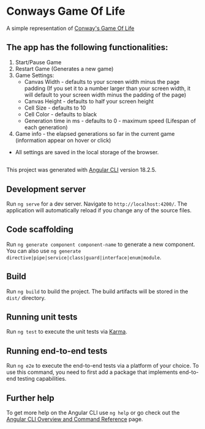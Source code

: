 # Conways Game Of Life

A simple representation of [Conway's Game Of Life](https://en.wikipedia.org/wiki/Conway%27s_Game_of_Life)

The app has the following functionalities:
-
1. Start/Pause Game
2. Restart Game (Generates a new game)
3. Game Settings:
    * Canvas Width - defaults to your screen width minus the page padding (If you set it to a number larger than your screen width, it will default to your screen width minus the padding of the page)
    * Canvas Height - defaults to half your screen height
    * Cell Size - defaults to 10
    * Cell Color - defaults to black
    * Generation time in ms - defaults to 0 - maximum speed (Lifespan of each generation)
4. Game info - the elapsed generations so far in the current game (information appear on hover or click)

* All settings are saved in the local storage of the browser.

##

This project was generated with [Angular CLI](https://github.com/angular/angular-cli) version 18.2.5.

## Development server

Run `ng serve` for a dev server. Navigate to `http://localhost:4200/`. The application will automatically reload if you change any of the source files.

## Code scaffolding

Run `ng generate component component-name` to generate a new component. You can also use `ng generate directive|pipe|service|class|guard|interface|enum|module`.

## Build

Run `ng build` to build the project. The build artifacts will be stored in the `dist/` directory.

## Running unit tests

Run `ng test` to execute the unit tests via [Karma](https://karma-runner.github.io).

## Running end-to-end tests

Run `ng e2e` to execute the end-to-end tests via a platform of your choice. To use this command, you need to first add a package that implements end-to-end testing capabilities.

## Further help

To get more help on the Angular CLI use `ng help` or go check out the [Angular CLI Overview and Command Reference](https://angular.dev/tools/cli) page.
